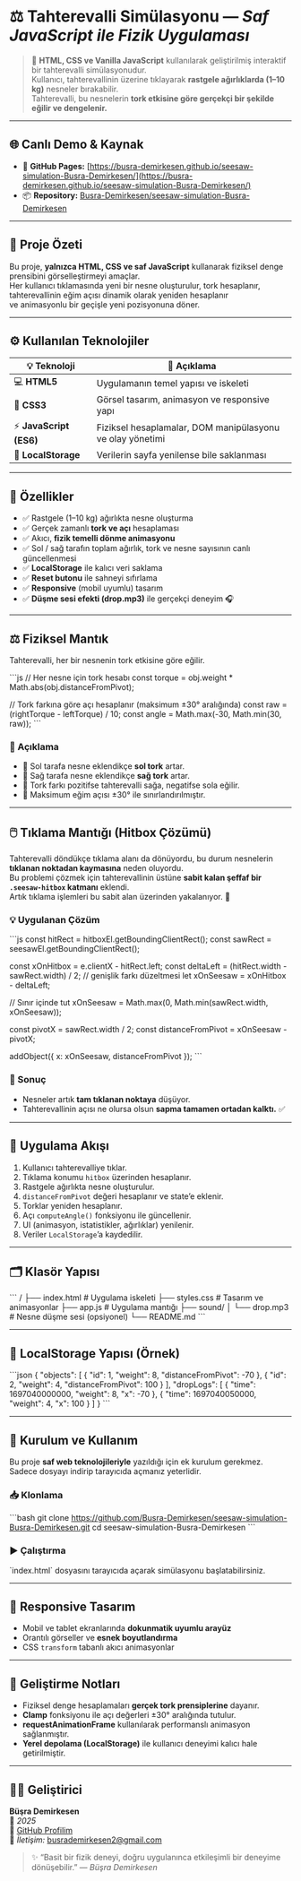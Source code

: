 # ⚖️ Tahterevalli Simülasyonu — *Saf JavaScript ile Fizik Uygulaması*

> 🎯 **HTML, CSS ve Vanilla JavaScript** kullanılarak geliştirilmiş interaktif bir tahterevalli simülasyonudur.  
> Kullanıcı, tahterevallinin üzerine tıklayarak **rastgele ağırlıklarda (1–10 kg)** nesneler bırakabilir.  
> Tahterevalli, bu nesnelerin **tork etkisine göre gerçekçi bir şekilde eğilir ve dengelenir.**

---

## 🌐 Canlı Demo & Kaynak

- 🔗 **GitHub Pages:** [https://busra-demirkesen.github.io/seesaw-simulation-Busra-Demirkesen/](https://busra-demirkesen.github.io/seesaw-simulation-Busra-Demirkesen/)
- 📦 **Repository:** [Busra-Demirkesen/seesaw-simulation-Busra-Demirkesen](https://github.com/Busra-Demirkesen/seesaw-simulation-Busra-Demirkesen)

---

## 🧩 Proje Özeti

Bu proje, **yalnızca HTML, CSS ve saf JavaScript** kullanarak fiziksel denge prensibini görselleştirmeyi amaçlar.  
Her kullanıcı tıklamasında yeni bir nesne oluşturulur, tork hesaplanır, tahterevallinin eğim açısı dinamik olarak yeniden hesaplanır  
ve animasyonlu bir geçişle yeni pozisyonuna döner.

---

## ⚙️ Kullanılan Teknolojiler

| 💡 Teknoloji | 📘 Açıklama |
|--------------|-------------|
| 💻 **HTML5** | Uygulamanın temel yapısı ve iskeleti |
| 🎨 **CSS3** | Görsel tasarım, animasyon ve responsive yapı |
| ⚡ **JavaScript (ES6)** | Fiziksel hesaplamalar, DOM manipülasyonu ve olay yönetimi |
| 💾 **LocalStorage** | Verilerin sayfa yenilense bile saklanması |

---

## 🚀 Özellikler

- ✅ Rastgele (1–10 kg) ağırlıkta nesne oluşturma  
- ✅ Gerçek zamanlı **tork ve açı** hesaplaması  
- ✅ Akıcı, **fizik temelli dönme animasyonu**  
- ✅ Sol / sağ tarafın toplam ağırlık, tork ve nesne sayısının canlı güncellenmesi  
- ✅ **LocalStorage** ile kalıcı veri saklama  
- ✅ **Reset butonu** ile sahneyi sıfırlama  
- ✅ **Responsive** (mobil uyumlu) tasarım  
- ✅ **Düşme sesi efekti (drop.mp3)** ile gerçekçi deneyim 🎧  

---

## ⚖️ Fiziksel Mantık

Tahterevalli, her bir nesnenin tork etkisine göre eğilir.

\`\`\`js
// Her nesne için tork hesabı
const torque = obj.weight * Math.abs(obj.distanceFromPivot);

// Tork farkına göre açı hesaplanır (maksimum ±30° aralığında)
const raw = (rightTorque - leftTorque) / 10;
const angle = Math.max(-30, Math.min(30, raw));
\`\`\`

### 📘 Açıklama

- 🔹 Sol tarafa nesne eklendikçe **sol tork** artar.  
- 🔹 Sağ tarafa nesne eklendikçe **sağ tork** artar.  
- 🔹 Tork farkı pozitifse tahterevalli sağa, negatifse sola eğilir.  
- 🔹 Maksimum eğim açısı ±30° ile sınırlandırılmıştır.  

---

## 🖱️ Tıklama Mantığı (Hitbox Çözümü)

Tahterevalli döndükçe tıklama alanı da dönüyordu, bu durum nesnelerin **tıklanan noktadan kaymasına** neden oluyordu.  
Bu problemi çözmek için tahterevallinin üstüne **sabit kalan şeffaf bir `.seesaw-hitbox` katmanı** eklendi.  
Artık tıklama işlemleri bu sabit alan üzerinden yakalanıyor. 🎯  

### 💡 Uygulanan Çözüm

\`\`\`js
const hitRect = hitboxEl.getBoundingClientRect();
const sawRect = seesawEl.getBoundingClientRect();

const xOnHitbox = e.clientX - hitRect.left;
const deltaLeft = (hitRect.width - sawRect.width) / 2; // genişlik farkı düzeltmesi
let xOnSeesaw = xOnHitbox - deltaLeft;

// Sınır içinde tut
xOnSeesaw = Math.max(0, Math.min(sawRect.width, xOnSeesaw));

const pivotX = sawRect.width / 2;
const distanceFromPivot = xOnSeesaw - pivotX;

addObject({ x: xOnSeesaw, distanceFromPivot });
\`\`\`

### 🎯 Sonuç

- Nesneler artık **tam tıklanan noktaya** düşüyor.  
- Tahterevallinin açısı ne olursa olsun **sapma tamamen ortadan kalktı.** ✅

---

## 🧠 Uygulama Akışı

1. Kullanıcı tahterevalliye tıklar.  
2. Tıklama konumu `hitbox` üzerinden hesaplanır.  
3. Rastgele ağırlıkta nesne oluşturulur.  
4. `distanceFromPivot` değeri hesaplanır ve state’e eklenir.  
5. Torklar yeniden hesaplanır.  
6. Açı `computeAngle()` fonksiyonu ile güncellenir.  
7. UI (animasyon, istatistikler, ağırlıklar) yenilenir.  
8. Veriler `LocalStorage`’a kaydedilir.

---

## 🗂️ Klasör Yapısı

\`\`\`
/
├── index.html          # Uygulama iskeleti
├── styles.css          # Tasarım ve animasyonlar
├── app.js              # Uygulama mantığı
├── sound/
│   └── drop.mp3        # Nesne düşme sesi (opsiyonel)
└── README.md
\`\`\`

---

## 💾 LocalStorage Yapısı (Örnek)

\`\`\`json
{
  "objects": [
    { "id": 1, "weight": 8, "distanceFromPivot": -70 },
    { "id": 2, "weight": 4, "distanceFromPivot": 100 }
  ],
  "dropLogs": [
    { "time": 1697040000000, "weight": 8, "x": -70 },
    { "time": 1697040050000, "weight": 4, "x": 100 }
  ]
}
\`\`\`

---

## 🚀 Kurulum ve Kullanım

Bu proje **saf web teknolojileriyle** yazıldığı için ek kurulum gerekmez.  
Sadece dosyayı indirip tarayıcıda açmanız yeterlidir.

### 📥 Klonlama

\`\`\`bash
git clone https://github.com/Busra-Demirkesen/seesaw-simulation-Busra-Demirkesen.git
cd seesaw-simulation-Busra-Demirkesen
\`\`\`

### ▶️ Çalıştırma

\`index.html\` dosyasını tarayıcıda açarak simülasyonu başlatabilirsiniz.

---

## 📱 Responsive Tasarım

- Mobil ve tablet ekranlarında **dokunmatik uyumlu arayüz**  
- Orantılı görseller ve **esnek boyutlandırma**  
- CSS `transform` tabanlı akıcı animasyonlar  

---

## 🧪 Geliştirme Notları

- Fiziksel denge hesaplamaları **gerçek tork prensiplerine** dayanır.  
- **Clamp** fonksiyonu ile açı değerleri ±30° aralığında tutulur.  
- **requestAnimationFrame** kullanılarak performanslı animasyon sağlanmıştır.  
- **Yerel depolama (LocalStorage)** ile kullanıcı deneyimi kalıcı hale getirilmiştir.

---

## 👩‍💻 Geliştirici

**Büşra Demirkesen**  
📅 *2025*  
🔗 [GitHub Profilim](https://github.com/Busra-Demirkesen)  
📧 *İletişim:* busrademirkesen2@gmail.com  

> ✨ “Basit bir fizik deneyi, doğru uygulanınca etkileşimli bir deneyime dönüşebilir.” — *Büşra Demirkesen*
